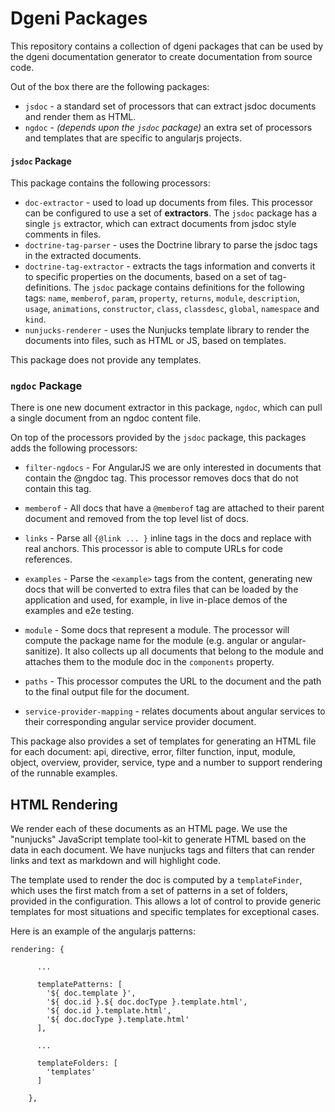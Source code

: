 # Dgeni Packages

This repository contains a collection of dgeni packages that can be used by the dgeni documentation
generator to create documentation from source code.


Out of the box there are the following packages:

* `jsdoc` - a standard set of processors that can extract jsdoc documents and render them as HTML.
* `ngdoc` - *(depends upon the `jsdoc` package)* an extra set of processors and templates that
are specific to angularjs projects.


#### `jsdoc` Package

This package contains the following processors:

* `doc-extractor` - used to load up documents from files.  This processor can be configured to use a
set of **extractors**.  The `jsdoc` package has a single `js` extractor, which can extract documents
from jsdoc style comments in files.
* `doctrine-tag-parser` - uses the Doctrine library to parse the jsdoc tags in the extracted documents.
* `doctrine-tag-extractor` - extracts the tags information and converts it to specific properties on
the documents, based on a set of tag-definitions.  The `jsdoc` package contains definitions for the
following tags: `name`, `memberof`, `param`, `property`, `returns`, `module`, `description`, `usage`,
`animations`, `constructor`, `class`, `classdesc`, `global`, `namespace` and `kind`.
* `nunjucks-renderer` - uses the Nunjucks template library to render the documents into files, such
as HTML or JS, based on templates.

This package does not provide any templates.

### `ngdoc` Package

There is one new document extractor in this package, `ngdoc`, which can pull a single document from
an ngdoc content file.

On top of the processors provided by the `jsdoc` package, this packages adds the following processors:

* `filter-ngdocs` -
For AngularJS we are only interested in documents that contain the @ngdoc tag.  This processor
removes docs that do not contain this tag.

* `memberof` -
All docs that have a `@memberof` tag are attached to their parent document and removed from the top
level list of docs.

* `links` -
Parse all `{@link ... }` inline tags in the docs and replace with real anchors.  This processor is
able to compute URLs for code references.

* `examples` -
Parse the `<example>` tags from the content, generating new docs that will be converted to extra
files that can be loaded by the application and used, for example, in live in-place demos of the
examples and e2e testing.

* `module` -
Some docs that represent a module.  The processor will compute the package name for the module (e.g.
angular or angular-sanitize).  It also collects up all documents that belong to the module and
attaches them to the module doc in the `components` property.

* `paths` -
This processor computes the URL to the document and the path to the final output file for the
document.

* `service-provider-mapping` - relates documents about angular services to their corresponding
angular service provider document.

This package also provides a set of templates for generating an HTML file for each document: api,
directive, error, filter function, input, module, object, overview, provider, service, type and a
number to support rendering of the runnable examples.


## HTML Rendering

We render each of these documents as an HTML page. We use the "nunjucks" JavaScript template
tool-kit to generate HTML based on the data in each document. We have nunjucks tags and filters that
can render links and text as markdown and will highlight code.

The template used to render the doc is computed by a `templateFinder`, which uses the first match
from a set of patterns in a set of folders, provided in the configuration. This allows a lot of control to provide
generic templates for most situations and specific templates for exceptional cases.

Here is an example of the angularjs patterns:

```
rendering: {

      ...

      templatePatterns: [
        '${ doc.template }',
        '${ doc.id }.${ doc.docType }.template.html',
        '${ doc.id }.template.html',
        '${ doc.docType }.template.html'
      ],

      ...

      templateFolders: [
        'templates'
      ]

    },
```